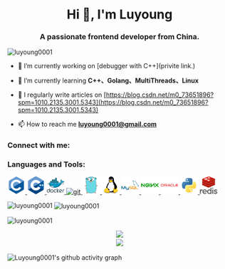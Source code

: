
<h1 align="center">Hi 👋, I'm Luyoung</h1>
<h3 align="center">A passionate frontend developer from China.</h3>

<p align="left"> <img src="https://komarev.com/ghpvc/?username=luyoung0001&label=Profile%20views&color=0e75b6&style=flat" alt="luyoung0001" /> </p>

- 🔭 I’m currently working on [debugger with C++](privite link.)

- 🌱 I’m currently learning **C++、Golang、MultiThreads、Linux**

- 📝 I regularly write articles on [https://blog.csdn.net/m0_73651896?spm=1010.2135.3001.5343](https://blog.csdn.net/m0_73651896?spm=1010.2135.3001.5343)

- 📫 How to reach me **luyoung0001@gmail.com**

<h3 align="left">Connect with me:</h3>
<p align="left">
</p>

<h3 align="left">Languages and Tools:</h3>
<p align="left"> <a href="https://www.cprogramming.com/" target="_blank" rel="noreferrer"> <img src="https://raw.githubusercontent.com/devicons/devicon/master/icons/c/c-original.svg" alt="c" width="40" height="40"/> </a> <a href="https://www.w3schools.com/cpp/" target="_blank" rel="noreferrer"> <img src="https://raw.githubusercontent.com/devicons/devicon/master/icons/cplusplus/cplusplus-original.svg" alt="cplusplus" width="40" height="40"/> </a> <a href="https://www.docker.com/" target="_blank" rel="noreferrer"> <img src="https://raw.githubusercontent.com/devicons/devicon/master/icons/docker/docker-original-wordmark.svg" alt="docker" width="40" height="40"/> </a> <a href="https://git-scm.com/" target="_blank" rel="noreferrer"> <img src="https://www.vectorlogo.zone/logos/git-scm/git-scm-icon.svg" alt="git" width="40" height="40"/> </a> <a href="https://golang.org" target="_blank" rel="noreferrer"> <img src="https://raw.githubusercontent.com/devicons/devicon/master/icons/go/go-original.svg" alt="go" width="40" height="40"/> </a> <a href="https://www.linux.org/" target="_blank" rel="noreferrer"> <img src="https://raw.githubusercontent.com/devicons/devicon/master/icons/linux/linux-original.svg" alt="linux" width="40" height="40"/> </a> <a href="https://www.mysql.com/" target="_blank" rel="noreferrer"> <img src="https://raw.githubusercontent.com/devicons/devicon/master/icons/mysql/mysql-original-wordmark.svg" alt="mysql" width="40" height="40"/> </a> <a href="https://www.nginx.com" target="_blank" rel="noreferrer"> <img src="https://raw.githubusercontent.com/devicons/devicon/master/icons/nginx/nginx-original.svg" alt="nginx" width="40" height="40"/> </a> <a href="https://www.oracle.com/" target="_blank" rel="noreferrer"> <img src="https://raw.githubusercontent.com/devicons/devicon/master/icons/oracle/oracle-original.svg" alt="oracle" width="40" height="40"/> </a> <a href="https://www.python.org" target="_blank" rel="noreferrer"> <img src="https://raw.githubusercontent.com/devicons/devicon/master/icons/python/python-original.svg" alt="python" width="40" height="40"/> </a> <a href="https://redis.io" target="_blank" rel="noreferrer"> <img src="https://raw.githubusercontent.com/devicons/devicon/master/icons/redis/redis-original-wordmark.svg" alt="redis" width="40" height="40"/> </a> </p>

<p><img align="left" src="https://github-readme-stats.vercel.app/api/top-langs?username=luyoung0001&show_icons=true&locale=en&layout=compact" alt="luyoung0001" /></p>

<p>&nbsp;<img align="center" src="https://github-readme-stats.vercel.app/api?username=luyoung0001&show_icons=true&locale=en" alt="luyoung0001" /></p>

<p><img align="center" src="https://github-readme-streak-stats.herokuapp.com/?user=luyoung0001&" alt="luyoung0001" /></p>


<div align="center">
    <img  src="https://github-readme-stats.vercel.app/api/top-langs/?username=Luyoung0001&layout=compact" />

</div>

<div align="center">
  <img  src="https://activity-graph.herokuapp.com/graph?username=Luyoung0001&theme=minimal" />
</div>

![Luyoung0001's github activity graph](https://activity-graph.herokuapp.com/graph?username=Luyoung0001&theme=dracula)

